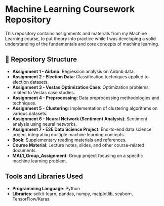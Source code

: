 #  Machine Learning Coursework Repository

This repository contains assignments and materials from my Machine Learning course, to put theory into practice while I was developing a solid understanding of the fundamentals and core concepts of machine learning.
## 📂 Repository Structure

- **Assignment 1 - Airbnb**: Regression analysis on Airbnb data.
- **Assignment 2 - Election Data**: Classification techniques applied to election datasets.
- **Assignment 3 - Vestas Optimization Case**: Optimization problems related to Vestas case studies.
- **Assignment 4 - Preprocessing**: Data preprocessing methodologies and techniques.
- **Assignment 5 - Clustering**: Implementation of clustering algorithms on various datasets.
- **Assignment 6 - Neural Network (Sentiment Analysis)**: Sentiment analysis using neural networks.
- **Assignment 7 - E2E Data Science Project**: End-to-end data science project integrating multiple machine learning concepts.
- **Book**: Supplementary reading materials and references.
- **Course Material**: Lecture notes, slides, and other course-related documents.
- **MAL1_Group_Assignment**: Group project focusing on a specific machine learning problem.

## Tools and Libraries Used

- **Programming Language**: Python
- **Libraries**: scikit-learn, pandas, numpy, matplotlib, seaborn, TensorFlow/Keras
